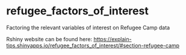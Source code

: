 # refugee_factors_of_interest
Factoring the relevant variables of interest on Refugee Camp data

Rshiny website can be found here:
https://explain-tips.shinyapps.io/refugee_factors_of_interest/#section-refugee-camp
